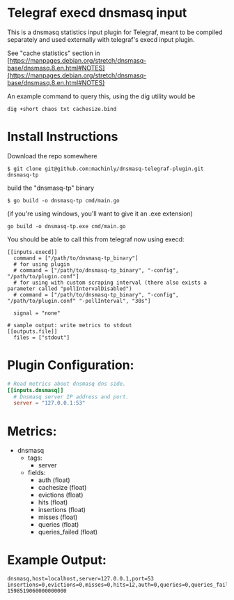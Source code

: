 # Telegraf execd dnsmasq input

This is a dnsmasq statistics input plugin for Telegraf, meant to be compiled separately and used externally with telegraf's execd input plugin. 

See "cache statistics" section in [https://manpages.debian.org/stretch/dnsmasq-base/dnsmasq.8.en.html#NOTES](https://manpages.debian.org/stretch/dnsmasq-base/dnsmasq.8.en.html#NOTES)

An example command to query this, using the dig utility would be

``` shell
dig +short chaos txt cachesize.bind
```

# Install Instructions

Download the repo somewhere

    $ git clone git@github.com:machinly/dnsmasq-telegraf-plugin.git dnsmasq-tp

build the "dnsmasq-tp" binary

    $ go build -o dnsmasq-tp cmd/main.go
    
 (if you're using windows, you'll want to give it an .exe extension)
 
    go build -o dnsmasq-tp.exe cmd/main.go

You should be able to call this from telegraf now using execd:

```
[[inputs.execd]]
  command = ["/path/to/dnsmasq-tp_binary"]
  # for using plugin
  # command = ["/path/to/dnsmasq-tp_binary", "-config", "/path/to/plugin.conf"]
  # for using with custom scraping interval (there also exists a parameter called "pollIntervalDisabled")
  # command = ["/path/to/dnsmasq-tp_binary", "-config", "/path/to/plugin.conf" "-pollInterval", "30s"]

  signal = "none"
  
# sample output: write metrics to stdout
[[outputs.file]]
  files = ["stdout"]
```


# Plugin Configuration:
```toml
# Read metrics about dnsmasq dns side.
[[inputs.dnsmasq]]
  # Dnsmasq server IP address and port.
  server = "127.0.0.1:53"

```

# Metrics:

- dnsmasq
  - tags:
    - server
  - fields:
    - auth (float)
    - cachesize (float)
    - evictions (float)
    - hits (float)
    - insertions (float)
    - misses (float)
	- queries (float)
	- queries_failed (float)

# Example Output:

```
dnsmasq,host=localhost,server=127.0.0.1,port=53 insertions=0,evictions=0,misses=0,hits=12,auth=0,queries=0,queries_failed=0,cachesize=150 1598519060000000000
```

